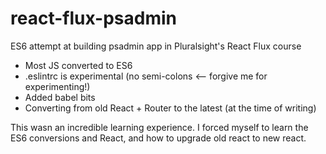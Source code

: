 # react-flux-psadmin
ES6 attempt at building psadmin app in Pluralsight's React Flux course

- Most JS converted to ES6
- .eslintrc is experimental (no semi-colons <-- forgive me for experimenting!)
- Added babel bits
- Converting from old React + Router to the latest (at the time of writing)

This wasn an incredible learning experience. I forced myself to learn the ES6 conversions and React, and how to upgrade old react to new react.

